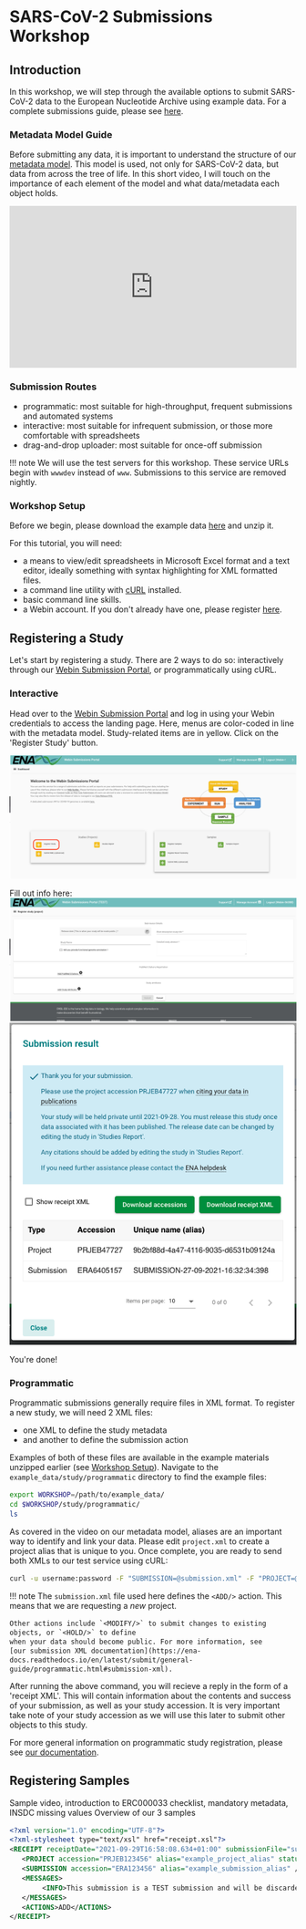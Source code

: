# SARS-CoV-2 Submissions Workshop

## Introduction

In this workshop, we will step through the available options to submit SARS-CoV-2 data to the European 
Nucleotide Archive using example data. For a complete submissions guide, please see 
[here](sars-cov-2-submissions.html).

### Metadata Model Guide

Before submitting any data, it is important to understand
the structure of our 
[metadata model](https://ena-docs.readthedocs.io/en/latest/submit/general-guide/metadata.html).
This model is used, not only for SARS-CoV-2 data, but data from across the tree of life. In this 
short video, I will touch on the importance of each element of the model and what data/metadata each
object holds.

<div style="position: relative; padding-bottom: 56.25%; height: 0; overflow: hidden; max-width: 100%; height: auto;">
    <iframe src="https://www.youtube.com/embed/ChCsqoq-r-Y" frameborder="0" allowfullscreen style="position: absolute; top: 0; left: 0; width: 100%; height: 100%;"></iframe>
</div>


### Submission Routes

* programmatic: most suitable for high-throughput, frequent submissions and automated systems
* interactive: most suitable for infrequent submission, or those more comfortable with spreadsheets
* drag-and-drop uploader: most suitable for once-off submission

!!! note
    We will use the test servers for this workshop. These service URLs begin with `wwwdev`
    instead of `www`. Submissions to this service are removed nightly. 

### Workshop Setup

Before we begin, please download the example data [here](###TODO####) and unzip it.

For this tutorial, you will need:
- a means to view/edit spreadsheets in Microsoft Excel format and a text editor,
ideally something with syntax highlighting for XML formatted files.
- a command line utility with [cURL](https://curl.se/) installed.
- basic command line skills.
- a Webin account. If you don't already have one, please register [here](https://www.ebi.ac.uk/ena/submit/webin/accountInfo).


## Registering a Study

Let's start by registering a study. There are 2 ways to do so: interactively through our 
[Webin Submission Portal](https://wwwdev.ebi.ac.uk/ena/submit/webin/login), or programmatically
using cURL.

### Interactive

Head over to the [Webin Submission Portal](https://wwwdev.ebi.ac.uk/ena/submit/webin/login)
and log in using your Webin credentials to access the landing page.  Here, menus are color-coded
in line with the metadata model. Study-related items are in yellow. Click on the 'Register Study'
button.

![WSP Dashboard](../images/wsp_landing.register_study.png)

Fill out info here: 
![Register Study](../images/wsp.register_study.png)
![Study Accessions](../images/wsp_accessions.register_study.png)

You're done!

### Programmatic

Programmatic submissions generally require files in XML format. To register a new study,
we will need 2 XML files:
- one XML to define the study metadata
- and another to define the submission action

Examples of both of these files are available in the example materials unzipped earlier (see [Workshop Setup](#workshop-setup)).
Navigate to the `example_data/study/programmatic` directory to find the example files:

```bash
export WORKSHOP=/path/to/example_data/
cd $WORKSHOP/study/programmatic/
ls
```

As covered in the video on our metadata model, aliases are an important way to identify and
link your data. Please edit `project.xml` to create a project alias that is unique to you.
Once complete, you are ready to send both XMLs to our test service using cURL:

```bash
curl -u username:password -F "SUBMISSION=@submission.xml" -F "PROJECT=@project.xml" "https://wwwdev.ebi.ac.uk/ena/submit/drop-box/submit/"
```

!!! note
    The `submission.xml` file used here defines the `<ADD/>` action. This means that we are requesting
    a _new_ project.
    
    Other actions include `<MODIFY/>` to submit changes to existing objects, or `<HOLD/>` to define
    when your data should become public. For more information, see 
    [our submission XML documentation](https://ena-docs.readthedocs.io/en/latest/submit/general-guide/programmatic.html#submission-xml).

After running the above command, you will recieve a reply in the form of a 'receipt XML'. This 
will contain information about the contents and success of your submission, as well as your study accession.
It is very important take note of your study accession as we will use this later to submit other objects to this study.

For more general information on programmatic study registration, please see [our documentation](https://ena-docs.readthedocs.io/en/latest/submit/study/programmatic.html).


## Registering Samples

Sample video, introduction to ERC000033 checklist, mandatory metadata, INSDC missing values
Overview of our 3 samples 


```xml
<?xml version="1.0" encoding="UTF-8"?>
<?xml-stylesheet type="text/xsl" href="receipt.xsl"?>
<RECEIPT receiptDate="2021-09-29T16:58:08.634+01:00" submissionFile="submission.xml" success="true">
   <PROJECT accession="PRJEB123456" alias="example_project_alias" status="PRIVATE" />
   <SUBMISSION accession="ERA123456" alias="example_submission_alias" />
   <MESSAGES>
        <INFO>This submission is a TEST submission and will be discarded within 24 hours</INFO>
   </MESSAGES>
   <ACTIONS>ADD</ACTIONS>  
</RECEIPT>
```
